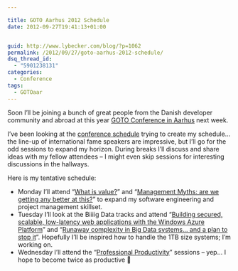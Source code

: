 ```yaml
---

title: GOTO Aarhus 2012 Schedule
date: 2012-09-27T19:41:13+01:00


guid: http://www.lybecker.com/blog/?p=1062
permalink: /2012/09/27/goto-aarhus-2012-schedule/
dsq_thread_id:
  - "5901238131"
categories:
  - Conference
tags:
  - GOTOaar
---
```

Soon I&#8217;ll be joining a bunch of great people from the Danish developer community and abroad at this year [GOTO Conference in Aarhus](http://gotocon.com/aarhus-2012/ "GotoAar 2012 website") next week.

I&#8217;ve been looking at the [conference schedule](http://gotocon.com/aarhus-2012/schedule/ "GotoAar 2012 conference schedule") trying to create my schedule… the line-up of international fame speakers are impressive, but I&#8217;ll go for the odd sessions to expand my horizon. During breaks I’ll discuss and share ideas with my fellow attendees – I might even skip sessions for interesting discussions in the hallways.

Here is my tentative schedule:

  * Monday I&#8217;ll attend “[What is value?](http://gotocon.com/aarhus-2012/presentation/What%20is%20value?)” and “[Management Myths: are we getting any better at this?](http://gotocon.com/aarhus-2012/presentation/Management%20Myths:%20are%20we%20getting%20any%20better%20at%20this?)” to expand my software engineering and project management skillset.
  * Tuesday I&#8217;ll look at the Biiiig Data tracks and attend &#8220;[Building secured, scalable, low-latency web applications with the Windows Azure Platform](http://gotocon.com/aarhus-2012/presentation/Building%20secured,%20scalable,%20low-latency%20web%20applications%20with%20the%20Windows%20Azure%20Platform)&#8221; and &#8220;[Runaway complexity in Big Data systems&#8230; and a plan to stop it](http://gotocon.com/aarhus-2012/presentation/Runaway%20complexity%20in%20Big%20Data%20systems...%20and%20a%20plan%20to%20stop%20it)&#8220;. Hopefully I’ll be inspired how to handle the 1TB size systems; I’m working on.
  * Wednesday I&#8217;ll attend the “[Professional Productivity](http://gotocon.com/aarhus-2012/presentation/Professional%20Productivity%20-%20Part%201)” sessions – yep… I hope to become twice as productive 🙂
